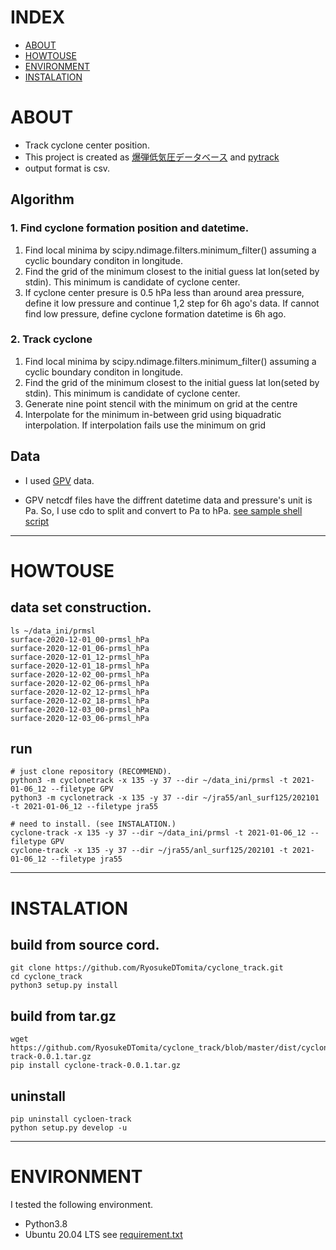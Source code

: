 # INDEX
- [ABOUT](#ABOUT)
- [HOWTOUSE](#HOWTOUSE)
- [ENVIRONMENT](#ENVIRONMENT)
- [INSTALATION](#INSTALATION)


# ABOUT
- Track cyclone center position.
- This project is created as [爆弾低気圧データベース](http://fujin.geo.kyushu-u.ac.jp/meteorol_bomb/algorithm/index.php) and [pytrack](https://github.com/tenomoto/pytrack)
- output format is csv.

## Algorithm

### 1. Find cyclone formation position and datetime.
1. Find local minima by scipy.ndimage.filters.minimum_filter() assuming a cyclic boundary conditon in longitude.
2. Find the grid of the minimum closest to the initial guess lat lon(seted by stdin). This minimum is candidate of cyclone center.
3. If cyclone center presure is 0.5 hPa less than around area pressure, define it low pressure and continue 1,2 step for 6h ago's data. If cannot find low pressure, define cyclone formation datetime is 6h ago.
### 2. Track cyclone
1. Find local minima by scipy.ndimage.filters.minimum_filter() assuming a cyclic boundary conditon in longitude.
2. Find the grid of the minimum closest to the initial guess lat lon(seted by stdin). This minimum is candidate of cyclone center.
3. Generate nine point stencil with the minimum on grid at the centre
4. Interpolate for the minimum in-between grid using biquadratic interpolation. If interpolation fails use the minimum on grid

## Data
- I used [GPV](http://database.rish.kyoto-u.ac.jp/arch/glob-atmos/) data.

- GPV netcdf files have the diffrent datetime data and pressure's unit is Pa. So, I use cdo to split and convert to Pa to hPa.
[see sample shell script](./getPrmsl.bash)
******


# HOWTOUSE
## data set construction.

```
ls ~/data_ini/prmsl
surface-2020-12-01_00-prmsl_hPa
surface-2020-12-01_06-prmsl_hPa
surface-2020-12-01_12-prmsl_hPa
surface-2020-12-01_18-prmsl_hPa
surface-2020-12-02_00-prmsl_hPa
surface-2020-12-02_06-prmsl_hPa
surface-2020-12-02_12-prmsl_hPa
surface-2020-12-02_18-prmsl_hPa
surface-2020-12-03_00-prmsl_hPa
surface-2020-12-03_06-prmsl_hPa
```

## run

```shell
# just clone repository (RECOMMEND).
python3 -m cyclonetrack -x 135 -y 37 --dir ~/data_ini/prmsl -t 2021-01-06_12 --filetype GPV
python3 -m cyclonetrack -x 135 -y 37 --dir ~/jra55/anl_surf125/202101 -t 2021-01-06_12 --filetype jra55
```

```shell
# need to install. (see INSTALATION.)
cyclone-track -x 135 -y 37 --dir ~/data_ini/prmsl -t 2021-01-06_12 --filetype GPV
cyclone-track -x 135 -y 37 --dir ~/jra55/anl_surf125/202101 -t 2021-01-06_12 --filetype jra55
```
******


# INSTALATION
## build from source cord.

```shell
git clone https://github.com/RyosukeDTomita/cyclone_track.git
cd cyclone_track
python3 setup.py install
```

## build from tar.gz

```shell
wget https://github.com/RyosukeDTomita/cyclone_track/blob/master/dist/cyclone-track-0.0.1.tar.gz
pip install cyclone-track-0.0.1.tar.gz
```

## uninstall

```
pip uninstall cycloen-track
python setup.py develop -u
```
******


# ENVIRONMENT
I tested the following environment.
- Python3.8
- Ubuntu 20.04 LTS
see [requirement.txt](./requirements.txt)
